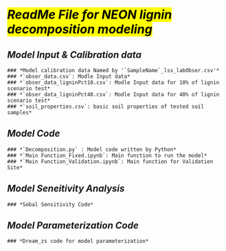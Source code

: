 # <mark>*ReadMe File for NEON lignin decomposition modeling*
  
## *Model Input & Calibration data*
  
    ### *Model calibration data Named by '`SampleName`_lss_labObser.csv'*  
    ### *`obser_data.csv`: Modle Input data*  
    ### *`obser_data_ligninPct10.csv`: Modle Input data for 10% of lignin scenario test*  
    ### *`obser_data_ligninPct40.csv`: Modle Input data for 40% of lignin scenario test*   
    ### *`soil_properties.csv`: basic soil properties of tested soil samples*
  
## *Model Code*  
  
    ### *`Decomposition.py` : Model code written by Python*  
    ### *`Main Function_Fixed.ipynb`: Main function to run the model*  
    ### *`Main Function_Validation.ipynb`: Main function for Validation Site*
  
## *Model Seneitivity Analysis*
  
    ### *Sobal Sensitivity Code*
  
## *Model Parameterization Code*  
  
    ### *Dream_zs code for model parameterization*
